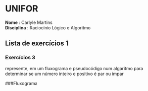 # UNIFOR 
**Nome** : Carlyle Martins <br>
**Disciplina** : Raciocínio Lógico e Algoritmo 

## Lista de exercícios 1

### Exercícios 3
represente, em um fluxograma e pseudocódigo num algaritmo para  determinar  se um número  inteiro e positivo é par ou impar

###Fluxograma
 
